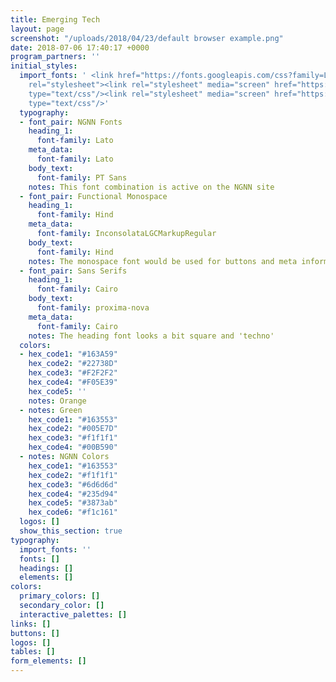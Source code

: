 ```yaml
---
title: Emerging Tech
layout: page
screenshot: "/uploads/2018/04/23/default browser example.png"
date: 2018-07-06 17:40:17 +0000
program_partners: ''
initial_styles:
  import_fonts: ' <link href="https://fonts.googleapis.com/css?family=Lato:300,400,700|PT+Sans|Inconsolata|Hind+Vadodara|Cairo|Cousine|Pragati+Narrow"
    rel="stylesheet"><link rel="stylesheet" media="screen" href="https://fontlibrary.org/face/inconsolata-lgc-markup"
    type="text/css"/><link rel="stylesheet" media="screen" href="https://fontlibrary.org/face/gidole-regular"
    type="text/css"/>'
  typography:
  - font_pair: NGNN Fonts
    heading_1:
      font-family: Lato
    meta_data:
      font-family: Lato
    body_text:
      font-family: PT Sans
    notes: This font combination is active on the NGNN site
  - font_pair: Functional Monospace
    heading_1:
      font-family: Hind
    meta_data:
      font-family: InconsolataLGCMarkupRegular
    body_text:
      font-family: Hind
    notes: The monospace font would be used for buttons and meta information.
  - font_pair: Sans Serifs
    heading_1:
      font-family: Cairo
    body_text:
      font-family: proxima-nova
    meta_data:
      font-family: Cairo
    notes: The heading font looks a bit square and 'techno'
  colors:
  - hex_code1: "#163A59"
    hex_code2: "#22738D"
    hex_code3: "#F2F2F2"
    hex_code4: "#F05E39"
    hex_code5: ''
    notes: Orange
  - notes: Green
    hex_code1: "#163553"
    hex_code2: "#005E7D"
    hex_code3: "#f1f1f1"
    hex_code4: "#00B590"
  - notes: NGNN Colors
    hex_code1: "#163553"
    hex_code2: "#f1f1f1"
    hex_code3: "#6d6d6d"
    hex_code4: "#235d94"
    hex_code5: "#3873ab"
    hex_code6: "#f1c161"
  logos: []
  show_this_section: true
typography:
  import_fonts: ''
  fonts: []
  headings: []
  elements: []
colors:
  primary_colors: []
  secondary_color: []
  interactive_palettes: []
links: []
buttons: []
logos: []
tables: []
form_elements: []
---
```

